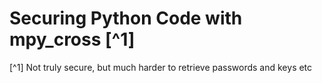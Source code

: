 # Securing Python Code with mpy_cross [^1]

[^1] Not truly secure, but much harder to retrieve passwords and keys etc

